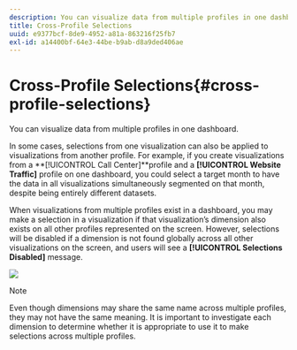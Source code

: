 ```yaml
---
description: You can visualize data from multiple profiles in one dashboard.
title: Cross-Profile Selections
uuid: e9377bcf-8de9-4952-a81a-863216f25fb7
exl-id: a14400bf-64e3-44be-b9ab-d8a9ded406ae
---
```

# Cross-Profile Selections{#cross-profile-selections}

You can visualize data from multiple profiles in one dashboard.

In some cases, selections from one visualization can also be applied to visualizations from another profile. For example, if you create visualizations from a **[!UICONTROL Call Center]**profile and a **[!UICONTROL Website Traffic]** profile on one dashboard, you could select a target month to have the data in all visualizations simultaneously segmented on that month, despite being entirely different datasets.

When visualizations from multiple profiles exist in a dashboard, you may make a selection in a visualization if that visualization’s dimension also exists on all other profiles represented on the screen. However, selections will be disabled if a dimension is not found globally across all other visualizations on the screen, and users will see a **[!UICONTROL Selections Disabled]** message.

![](assets/selection_disabled.png)

>[!NOTE]
>
>Even though dimensions may share the same name across multiple profiles, they may not have the same meaning. It is important to investigate each dimension to determine whether it is appropriate to use it to make selections across multiple profiles.
